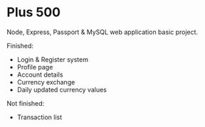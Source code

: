 # Plus 500
Node, Express, Passport & MySQL web application basic project.


Finished:
- Login & Register system
- Profile page
- Account details
- Currency exchange
- Daily updated currency values

Not finished:
- Transaction list

